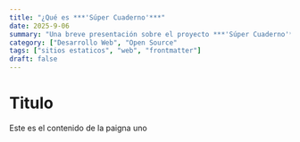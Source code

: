 ```yaml
---
title: "¿Qué es ***'Súper Cuaderno'***"
date: 2025-9-06
summary: "Una breve presentación sobre el proyecto ***'Súper Cuaderno'***"
category: ["Desarrollo Web", "Open Source"
tags: ["sitios estaticos", "web", "frontmatter"]
draft: false
---
```


# Titulo

Este es el contenido de la paigna uno
